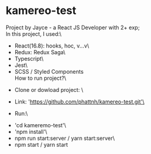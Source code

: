 # kamereo-test
Project by Jayce - a React JS Developer with 2+ exp;\
In this project, I used:\
+ React(16.8): hooks, hoc, v...v\
+ Redux: Redux Saga\
+ Typescript\
+ Jest\
+ SCSS / Styled Components \
How to run project?\
- Clone or dowload project: \
+ Link: 'https://github.com/phattnh/kamereo-test.git'\
- Run:\
+ 'cd kameremo-test'\
+ 'npm install'\
+ npm run start:server / yarn start:server\
+ npm start / yarn start 



